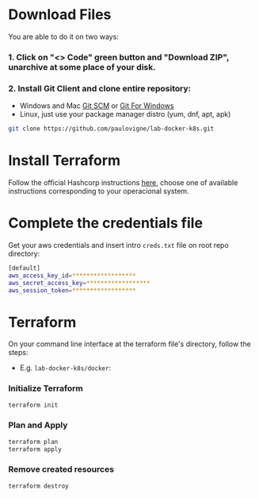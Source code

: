 # Download Files
You are able to do it on two ways:

### 1. Click on "<> Code" green button and "Download ZIP", unarchive at some place of your disk.

### 2. Install Git Client and clone entire repository:
- Windows and Mac [Git SCM](https://git-scm.com/download/win) or [Git For Windows](https://gitforwindows.org/)
- Linux, just use your package manager distro (yum, dnf, apt, apk)

```sh
git clone https://github.com/paulovigne/lab-docker-k8s.git
```

# Install Terraform
Follow the official Hashcorp instructions [here](https://developer.hashicorp.com/terraform/tutorials/aws-get-started/install-cli), choose one of available instructions corresponding to your operacional system.

# Complete the credentials file
Get your aws credentials and insert intro `creds.txt` file on root repo directory:

```sh
[default]
aws_access_key_id=******************
aws_secret_access_key=******************
aws_session_token=******************
```

# Terraform
On your command line interface at the terraform file's directory, follow the steps:

- E.g. `lab-docker-k8s/docker`:

### Initialize Terraform
```sh
terraform init
```
### Plan and Apply
```sh
terraform plan
terraform apply
```
### Remove created resources
```sh
terraform destroy
```